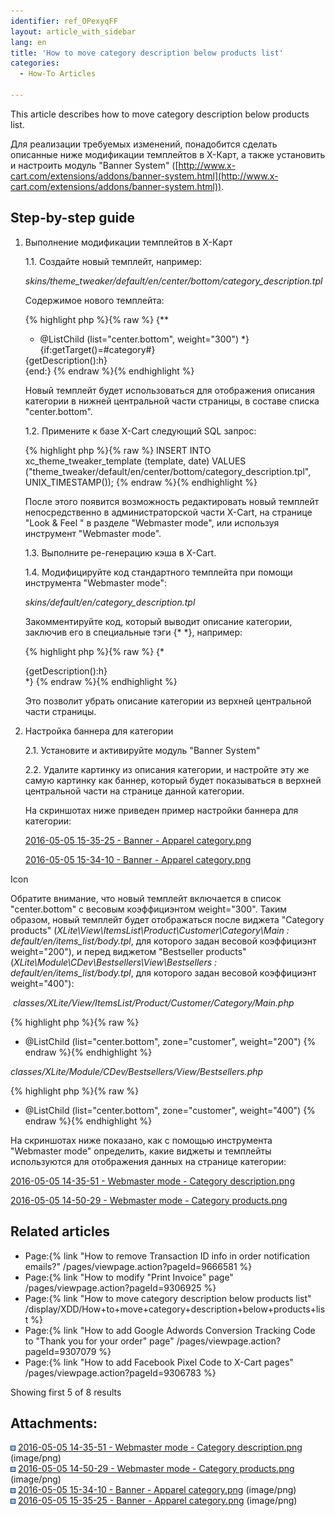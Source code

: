 ```yaml
---
identifier: ref_OPexyqFF
layout: article_with_sidebar
lang: en
title: 'How to move category description below products list'
categories:
  - How-To Articles

---
```



This article describes how to move category description below products list.

Для реализации требуемых изменений, понадобится сделать описанные ниже модификации темплейтов в Х-Карт, а также установить и настроить модуль "Banner System" ([http://www.x-cart.com/extensions/addons/banner-system.html](http://www.x-cart.com/extensions/addons/banner-system.html)).

## Step-by-step guide

1.  Выполнение модификации темплейтов в Х-Карт

    1.1\. Создайте новый темплейт, например:  

    _skins/theme_tweaker/default/en/center/bottom/category_description.tpl_  

    Содержимое нового темплейта:

    {% highlight php %}{% raw %}
    {**
     * @ListChild (list="center.bottom", weight="300")
     *}
    {if:getTarget()=#category#}
    <div class="category-description">{getDescription():h}</div>
    {end:}
    {% endraw %}{% endhighlight %}

    Новый темплейт будет использоваться для отображения описания категории в нижней центральной части страницы, в составе списка "center.bottom".  

    1.2\. Примените к базе X-Cart следующий SQL запрос:

    {% highlight php %}{% raw %}
    INSERT INTO xc_theme_tweaker_template (template, date) VALUES ("theme_tweaker/default/en/center/bottom/category_description.tpl", UNIX_TIMESTAMP());
    {% endraw %}{% endhighlight %}

    После этого появится возможность редактировать новый темплейт непосредственно в администраторской части X-Cart, на странице "Look & Feel " в разделе "Webmaster mode", или используя инструмент "Webmaster mode".  

    1.3\. Выполните ре-генерацию кэша в X-Cart.  

    1.4\. Модифицируйте код стандартного темплейта при помощи инструмента "Webmaster mode":  

    _skins/default/en/category_description.tpl_  

    Закомментируйте код, который выводит описание категории, заключив его в специальные тэги {* *}, например:

    {% highlight php %}{% raw %}
    {*
    <div class="category-description">{getDescription():h}</div>
    *}
    {% endraw %}{% endhighlight %}

    Это позволит убрать описание категории из верхней центральной части страницы.  

2.  Настройка баннера для категории  

    2.1\. Установите и активируйте модуль "Banner System"  

    2.2\. Удалите картинку из описания категории, и настройте эту же самую картинку как баннер, который будет показываться в верхней центральной части на странице данной категории.  

    На скриншотах ниже приведен пример настройки баннера для категории:

    [2016-05-05 15-35-25 - Banner - Apparel category.png](attachments/9307060/9439719.png)

    [2016-05-05 15-34-10 - Banner - Apparel category.png](attachments/9307060/9439718.png)

Icon

Обратите внимание, что новый темплейт включается в список "center.bottom" с весовым коэффициэнтом weight="300". Таким образом, новый темплейт будет отображаться после виджета "Category products" (_XLite\View\ItemsList\Product\Customer\Category\Main : default/en/items_list/body.tpl_, для которого задан весовой коэффициэнт weight="200"), и перед виджетом "Bestseller products" (_XLite\Module\CDev\Bestsellers\View\Bestsellers : default/en/items_list/body.tpl_, для которого задан весовой коэффициэнт weight="400"):

 _classes/XLite/View/ItemsList/Product/Customer/Category/Main.php_

{% highlight php %}{% raw %}
* @ListChild (list="center.bottom", zone="customer", weight="200")
{% endraw %}{% endhighlight %}

_classes/XLite/Module/CDev/Bestsellers/View/Bestsellers.php_

{% highlight php %}{% raw %}
* @ListChild (list="center.bottom", zone="customer", weight="400")
{% endraw %}{% endhighlight %}

На скриншотах ниже показано, как с помощью инструмента "Webmaster mode" определить, какие виджеты и темплейты используются для отображения данных на странице категории:

[2016-05-05 14-35-51 - Webmaster mode - Category description.png](attachments/9307060/9439716.png)

[2016-05-05 14-50-29 - Webmaster mode - Category products.png](attachments/9307060/9439717.png)

## Related articles

*   Page:{% link "How to remove Transaction ID info in order notification emails?" /pages/viewpage.action?pageId=9666581 %}
*   Page:{% link "How to modify "Print Invoice" page" /pages/viewpage.action?pageId=9306925 %}
*   Page:{% link "How to move category description below products list" /display/XDD/How+to+move+category+description+below+products+list %}
*   Page:{% link "How to add Google Adwords Conversion Tracking Code to "Thank you for your order" page" /pages/viewpage.action?pageId=9307079 %}
*   Page:{% link "How to add Facebook Pixel Сode to X-Cart pages" /pages/viewpage.action?pageId=9306783 %}

Showing first 5 of 8 results

## Attachments:

![](images/icons/bullet_blue.gif) [2016-05-05 14-35-51 - Webmaster mode - Category description.png]({{site.baseurl}}/attachments/9307060/9439716.png) (image/png)  
![](images/icons/bullet_blue.gif) [2016-05-05 14-50-29 - Webmaster mode - Category products.png]({{site.baseurl}}/attachments/9307060/9439717.png) (image/png)  
![](images/icons/bullet_blue.gif) [2016-05-05 15-34-10 - Banner - Apparel category.png]({{site.baseurl}}/attachments/9307060/9439718.png) (image/png)  
![](images/icons/bullet_blue.gif) [2016-05-05 15-35-25 - Banner - Apparel category.png]({{site.baseurl}}/attachments/9307060/9439719.png) (image/png)